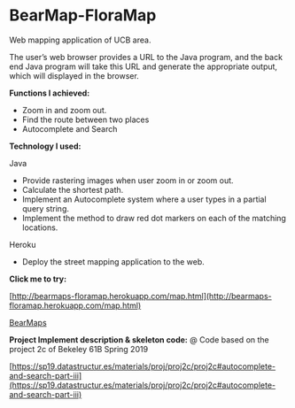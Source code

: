 # BearMap-FloraMap
Web mapping application of UCB area.

The user’s web browser provides a URL to the Java program, and the back end Java program will take this URL and generate the appropriate output, which will displayed in the browser.

**Functions I achieved:**

- Zoom in and zoom out.
- Find the route between two places
- Autocomplete and Search

**Technology I used:**

Java

- Provide rastering images when user zoom in or zoom out.
- Calculate the shortest path.
- Implement an Autocomplete system where a user types in a partial query string.
- Implement the method to draw red dot markers on each of the matching locations.

Heroku

- Deploy the street mapping application to the web.


**Click me to try:**

[http://bearmaps-floramap.herokuapp.com/map.html](http://bearmaps-floramap.herokuapp.com/map.html)

[BearMaps](http://bearmaps-floramap.herokuapp.com/map.html)

**Project Implement description & skeleton code:**
@ Code based on the project 2c of Bekeley 61B Spring 2019

[https://sp19.datastructur.es/materials/proj/proj2c/proj2c#autocomplete-and-search-part-iii](https://sp19.datastructur.es/materials/proj/proj2c/proj2c#autocomplete-and-search-part-iii)

